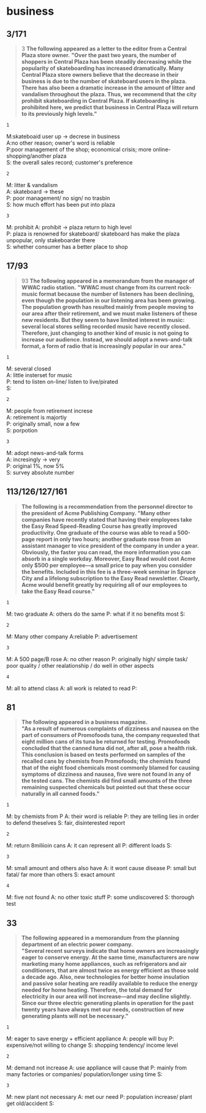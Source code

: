 business
===============
3/171
------------------
>3
>**The following appeared as a letter to the editor from a Central Plaza store owner.**
> **"Over the past two years, the number of shoppers in Central Plaza has been steadily decreasing while the popularity of skateboarding has increased dramatically. Many Central Plaza store owners believe that the decrease in their business is due to the number of skateboard users in the plaza. There has also been a dramatic increase in the amount of litter and vandalism throughout the plaza. Thus, we recommend that the city prohibit skateboarding in Central Plaza. If skateboarding is prohibited here, we predict that business in Central Plaza will return to its previously high levels."**

    1
M:skateboaid user up -> decrese in business  
A:no other reason; owner's word is reliable  
P:poor management of the shop; economical crisis; more online-shopping/another plaza    
S: the overall sales record; customer's preference  

    2
M: litter & vandalism  
A: skateboard -> these  
P: poor management/ no sign/ no trasbin  
S: how much effort has been put into plaza  

    3
M: prohibit
A: prohibit -> plaza return to high level  
P: plaza is renowned for skateboard/ skateboard has make the plaza unpopular, only stakeboarder there  
S: whether consumer has a better place to shop  

17/93
-------------------------
>93
>**The following appeared in a memorandum from the manager of WWAC radio station.**
 >**"WWAC must change from its current rock-music format because the number of listeners has been declining, even though the population in our listening area has been growing. The population growth has resulted mainly from people moving to our area after their retirement, and we must make listeners of these new residents. But they seem to have limited interest in music: several local stores selling recorded music have recently closed. Therefore, just changing to another kind of music is not going to increase our audience. Instead, we should adopt a news-and-talk format, a form of radio that is increasingly popular in our area."**

    1
M: several closed  
A: little insterset for music  
P: tend to listen on-line/ listen to live/pirated  
S: 

    2
M: people from retirement increse  
A: retirement is majortiy  
P: originally small,  now a few  
S: porpotion  

    3
M: adopt news-and-talk forms  
A: incresingly -> very  
P: original 1%, now 5%  
S: survey absolute number   

113/126/127/161
---------------------------
>**The following is a recommendation from the personnel director to the president of Acme Publishing Company.
"Many other companies have recently stated that having their employees take the Easy Read Speed-Reading Course has greatly improved productivity. One graduate of the course was able to read a 500-page report in only two hours; another graduate rose from an assistant manager to vice president of the company in under a year. Obviously, the faster you can read, the more information you can absorb in a single workday. Moreover, Easy Read would cost Acme only $500 per employee—a small price to pay when you consider the benefits. Included in this fee is a three-week seminar in Spruce City and a lifelong subscription to the Easy Read newsletter. Clearly, Acme would benefit greatly by requiring all of our employees to take the Easy Read course."**

    1
M: two graduate
A: others do the same
P: what if it no benefits most
S:

    2
M: Many other company
A:reliable
P: advertisement

    3
M: A 500 page/B rose
A: no other reason
P: originally high/ simple task/ poor quality / other realationship /  do well in other aspects

    4
M: all to attend class
A: all work is related to read
P: 

81
-----
>**The following appeared in a business magazine.   
"As a result of numerous complaints of dizziness and nausea on the part of consumers of Promofoods tuna, the company requested that eight million cans of its tuna be returned for testing. Promofoods concluded that the canned tuna did not, after all, pose a health risk. This conclusion is based on tests performed on samples of the recalled cans by chemists from Promofoods; the chemists found that of the eight food chemicals most commonly blamed for causing symptoms of dizziness and nausea, five were not found in any of the tested cans. The chemists did find small amounts of the three remaining suspected chemicals but pointed out that these occur naturally in all canned foods."**

    1
M: by chemists from P
A: their word is reliable
P: they are telling lies in order to defend theselves
S: fair, disinterested  report

    2
M: return 8miliioin cans
A: it can represent all
P: different loads
S:

    3
M: small amount and others also have
A: it wont cause disease
P: small but fatal/ far more than others
S: exact amount

    4
M: five not found
A: no other toxic stuff
P: some undiscovered
S: thorough test

33
------
>**The following appeared in a memorandum from the planning department of an electric power company.  
"Several recent surveys indicate that home owners are increasingly eager to conserve energy. At the same time, manufacturers are now marketing many home appliances, such as refrigerators and air conditioners, that are almost twice as energy efficient as those sold a decade ago. Also, new technologies for better home insulation and passive solar heating are readily available to reduce the energy needed for home heating. Therefore, the total demand for electricity in our area will not increase—and may decline slightly. Since our three electric generating plants in operation for the past twenty years have always met our needs, construction of new generating plants will not be necessary."**

    1
M: eager to save energy + efficient appliance
A: people will buy
P: expensive/not willing to change
S: shopping tendency/ income level

    2
M: demand not increase
A: use appliance will cause that
P: mainly from many factories or companies/ population/longer using time
S:

    3
M: new plant not necessary
A: met our need
P: population increase/ plant get old/accident
S:
<!--stackedit_data:
eyJoaXN0b3J5IjpbNDczNTkxMDQwLC01NjQyNTIyODcsLTE3ND
IxMjMzOTEsMTc3OTQwNTYzOSwtMTM3ODAwNzAxMCwxMTA5MDkz
NzUsMTQ4OTMwMjM2N119
-->